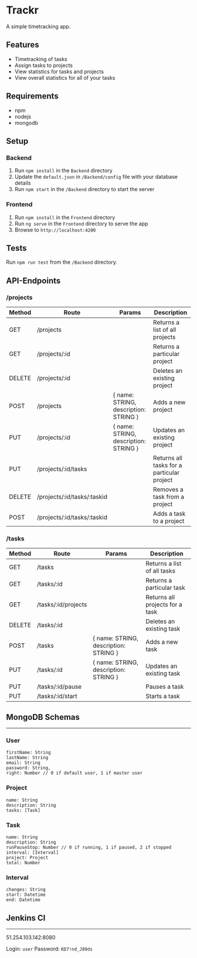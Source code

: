 # Trackr

A simple timetracking app.

## Features

- Timetracking of tasks
- Assign tasks to projects
- View statistics for tasks and projects
- View overall statistics for all of your tasks

## Requirements

- npm
- nodejs
- mongodb

## Setup

### Backend

1. Run `npm install` in the `Backend` directory
2. Update the `default.json` in `/Backend/config` file with your database details
3. Run `npm start` in the `/Backend` directory to start the server

### Frontend

1. Run `npm install` in the `Frontend` directory
2. Run `ng serve` in the `Frontend` directory to serve the app
3. Browse to `http://localhost:4200`

## Tests

Run `npm run test` from the `/Backend` directory.

## API-Endpoints

### /projects

| Method | Route           | Params                    | Description                                                                            |
|--------|-----------------|---------------------------|----------------------------------------------------------------------------------------|
| GET    | /projects        |                           | Returns a list of all projects                                                        |
| GET    | /projects/:id    |                           | Returns a particular project                                                          |
| DELETE | /projects/:id    |                           | Deletes an existing project                                                           |
| POST   | /projects        | { name: STRING, description: STRING } | Adds a new project                                                        |
| PUT    | /projects/:id    | { name: STRING, description: STRING } | Updates an existing project                                               |
| PUT    | /projects/:id/tasks |                          | Returns all tasks for a particular project                                          |
| DELETE | /projects/:id/tasks/:taskid |                  | Removes a task from a project                                                       |
| POST   | /projects/:id/tasks/:taskid |                  | Adds a task to a project                                                            |

### /tasks

| Method | Route           | Params                    | Description                                                                            |
|--------|-----------------|---------------------------|----------------------------------------------------------------------------------------|
| GET    | /tasks        |                           | Returns a list of all tasks                                                        |
| GET    | /tasks/:id    |                           | Returns a particular task                                                          |
| GET    | /tasks/:id/projects    |                           | Returns all projects for a task                                           |
| DELETE | /tasks/:id    |                           | Deletes an existing task                                                           |
| POST   | /tasks        | { name: STRING, description: STRING } | Adds a new task                                                        |
| PUT    | /tasks/:id    | { name: STRING, description: STRING } | Updates an existing task                                               |
| PUT    | /tasks/:id/pause |                          | Pauses a task                                         |
| PUT    | /tasks/:id/start |                  | Starts a task                                                       |


## MongoDB Schemas
__________________________

### User

    firstName: String
    lastName: String
    email: String
    password: String,
    right: Number // 0 if default user, 1 if master user
    
### Project

    name: String
    description: String
    tasks: [Task]

### Task

    name: String
    description: String
    runPauseStop: Number // 0 if running, 1 if paused, 2 if stopped
    interval: [Interval]
    project: Project
    total: Number
 
### Interval

    changes: String
    start: Datetime
    end: Datetime

## Jenkins CI
____________

51.254.103.142:8080

Login: `user`
Password: `KD7!nd_J89ds`
